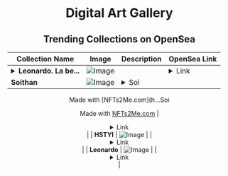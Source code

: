 <div align="center">

# Digital Art Gallery

## Trending Collections on OpenSea

| Collection Name                       | Image                                                                                     | Description                       | OpenSea Link                                                                                          |
|---------------------------------------|-------------------------------------------------------------------------------------------|-----------------------------------|--------------------------------------------------------------------------------------------------------|
| **<details><summary>Leonardo. La be...</summary>Leonardo. La bella svelata</details>** | ![Image](https://i.seadn.io/s/raw/files/e8646b7ddd7d0fbb516717473a1bb761.jpg?w=500&auto=format?w=200&auto=format) |  | <details><summary>Link</summary>[Leonardo. La bella svelata](https://opensea.io/collection/leonardo-la-bella-svelata)</details> |
| **Soithan** | ![Image](https://i.seadn.io/s/raw/files/f7bcd3bb9872e48e8597b6ec895b6ad5.jpg?w=500&auto=format?w=200&auto=format) | <details><summary>Soi

Made with [NFTs2Me.com](h...</summary>Soi

Made with [NFTs2Me.com](https://nfts2me.com/)</details> | <details><summary>Link</summary>[Soithan](https://opensea.io/collection/soithan)</details> |
| **HSTYI** | ![Image](https://i.seadn.io/s/raw/files/0e0193998030fe3fdbc6f697c981bee6.jpg?w=500&auto=format?w=200&auto=format) |  | <details><summary>Link</summary>[HSTYI](https://opensea.io/collection/hstyi)</details> |
| **Leonardo** | ![Image](https://i.seadn.io/s/raw/files/38ef948ecf22ab4799fc2f69d9f3897b.jpg?w=500&auto=format?w=200&auto=format) |  | <details><summary>Link</summary>[Leonardo](https://opensea.io/collection/leonardo-36)</details> |

</div>